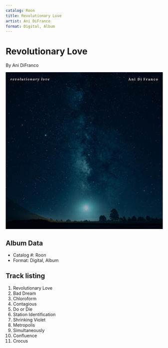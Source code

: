 ```yaml
---
catalog: Roon
title: Revolutionary Love
artist: Ani DiFranco
format: Digital, Album
---
```


# Revolutionary Love

By Ani DiFranco

![](../../assets/albumcovers/Ani_DiFranco-Revolutionary_Love.png)

## Album Data

- Catalog #: Roon
- Format: Digital, Album


## Track listing


1. Revolutionary Love
2. Bad Dream
3. Chloroform
4. Contagious
5. Do or Die
6. Station Identification
7. Shrinking Violet
8. Metropolis
9. Simultaneously
10. Confluence
11. Crocus

